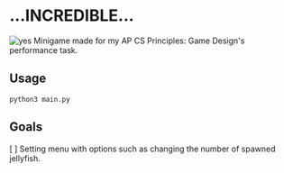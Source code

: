 # ...INCREDIBLE...
![yes](https://i.ibb.co/N14Vpk0/incredible-cinema.png)
Minigame made for my AP CS Principles: Game Design's performance task.

## Usage
```
python3 main.py
```

## Goals
[ ] Setting menu with options such as changing the number of spawned jellyfish.
